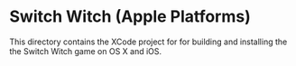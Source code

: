 # Switch Witch (Apple Platforms)

This directory contains the XCode project for for building and installing the 
the Switch Witch game on OS X and iOS.
